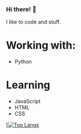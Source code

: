 ### Hi there! 👋
I like to code and stuff.
# Working with:
 - Python
# Learning
 - JavaScript
 - HTML
 - CSS


  [[![Top Langs](https://github-readme-stats-git-masterrstaa-rickstaa.vercel.app/api/top-langs/?username=Chakraless)](https://github.com/Chakraless/github-readme-stats)
<!---
Chakraless/Chakraless is a ✨ special ✨ repository because its `README.md` (this file) appears on your GitHub profile.
You can click the Preview link to take a look at your changes.
--->
